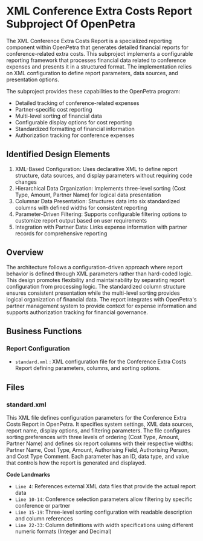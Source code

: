 # XML Conference Extra Costs Report Subproject Of OpenPetra

The XML Conference Extra Costs Report is a specialized reporting component within OpenPetra that generates detailed financial reports for conference-related extra costs. This subproject implements a configurable reporting framework that processes financial data related to conference expenses and presents it in a structured format. The implementation relies on XML configuration to define report parameters, data sources, and presentation options.

The subproject provides these capabilities to the OpenPetra program:

- Detailed tracking of conference-related expenses
- Partner-specific cost reporting
- Multi-level sorting of financial data
- Configurable display options for cost reporting
- Standardized formatting of financial information
- Authorization tracking for conference expenses

## Identified Design Elements

1. XML-Based Configuration: Uses declarative XML to define report structure, data sources, and display parameters without requiring code changes
2. Hierarchical Data Organization: Implements three-level sorting (Cost Type, Amount, Partner Name) for logical data presentation
3. Columnar Data Presentation: Structures data into six standardized columns with defined widths for consistent reporting
4. Parameter-Driven Filtering: Supports configurable filtering options to customize report output based on user requirements
5. Integration with Partner Data: Links expense information with partner records for comprehensive reporting

## Overview
The architecture follows a configuration-driven approach where report behavior is defined through XML parameters rather than hard-coded logic. This design promotes flexibility and maintainability by separating report configuration from processing logic. The standardized column structure ensures consistent presentation while the multi-level sorting provides logical organization of financial data. The report integrates with OpenPetra's partner management system to provide context for expense information and supports authorization tracking for financial governance.

## Business Functions

### Report Configuration
- `standard.xml` : XML configuration file for the Conference Extra Costs Report defining parameters, columns, and sorting options.

## Files
### standard.xml

This XML file defines configuration parameters for the Conference Extra Costs Report in OpenPetra. It specifies system settings, XML data sources, report name, display options, and filtering parameters. The file configures sorting preferences with three levels of ordering (Cost Type, Amount, Partner Name) and defines six report columns with their respective widths: Partner Name, Cost Type, Amount, Authorising Field, Authorising Person, and Cost Type Comment. Each parameter has an ID, data type, and value that controls how the report is generated and displayed.

 **Code Landmarks**
- `Line 4`: References external XML data files that provide the actual report data
- `Line 10-14`: Conference selection parameters allow filtering by specific conference or partner
- `Line 15-19`: Three-level sorting configuration with readable description and column references
- `Line 22-33`: Column definitions with width specifications using different numeric formats (Integer and Decimal)

[Generated by the Sage AI expert workbench: 2025-03-30 02:22:57  https://sage-tech.ai/workbench]: #